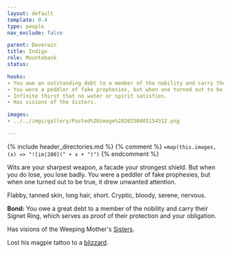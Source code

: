 ```yaml
---
layout: default
template: 0.4
type: people
nav_exclude: false

parent: Deverain
title: Indigo
role: Mountebank
status: 

hooks:
- You owe an outstanding debt to a member of the nobility and carry their Signet Ring, which serves as proof of their protection and your obligation. This ring was stolen.
- You were a peddler of fake prophesies, but when one turned out to be true, it drew unwanted attention. Roll on the **Omens** table, but keep the result to yourself.
- Infinite thirst that no water or spirit satisfies.
- Has visions of the Sisters.

images:
- ../../imgs/gallery/Pasted%20image%2020250405154312.png

---
```


{% include header_directories.md %}
{% comment %}
`=map(this.images, (x) => "![im|200](" + x + ")")`
{% endcomment %}

Wits are your sharpest weapon, a facade your strongest shield. But when you do lose, you lose badly. You were a peddler of fake prophesies, but when one turned out to be true, it drew unwanted attention.

Flabby, tanned skin, long hair, short. Cryptic, bloody, serene, nervous.

**Bond:** You owe a great debt to a member of the nobility and carry their Signet Ring, which serves as proof of their protection and your obligation.

Has visions of the Weeping Mother's [Sisters](../weepingMother/theSisters.md).

Lost his magpie tattoo to a [blizzard](../../campaigns/Book_01/ep_025.md).

